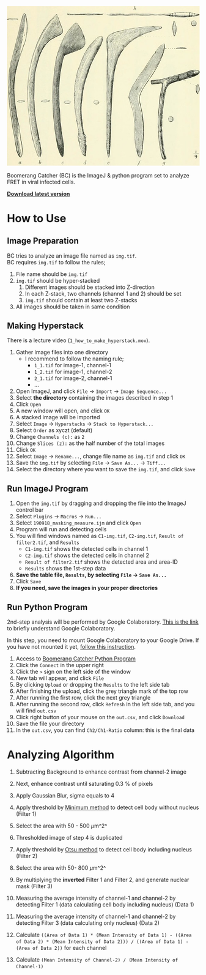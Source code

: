 ![](img/british_library_boomerang.jpg)

Boomerang Catcher (BC) is the ImageJ & python program set to analyze FRET in viral infected cells.

**[Download latest version](https://github.com/ishibaki/boomerang_catcher/releases/latest)**

# How to Use

## Image Preparation

BC tries to analyze an image file named as `img.tif`.  
BC requires `img.tif` to follow the rules;

1. File name should be `img.tif`
2. `img.tif` should be hyper-stacked
    1. Different images should be stacked into Z-direction
    2. In each Z-stack, two channels (channel 1 and 2) should be set
    3. `img.tif` should contain at least two Z-stacks
3. All images should be taken in same condition

## Making Hyperstack

There is a lecture video (`1_how_to_make_hyperstack.mov`).

1. Gather image files into one directory
    - I recommend to follow the naming rule;
        - `1_1.tif` for image-1, channel-1
        - `1_2.tif` for image-1, channel-2
        - `2_1.tif` for image-2, channel-1
        - ...
2. Open ImageJ, and click `File` -> `Import` -> `Image Sequence...`
3. Select **the directory** containing the images described in step 1
4. Click `Open`
5. A new window will open, and click `OK`
6. A stacked image will be imported
7. Select `Image` -> `Hyperstacks` -> `Stack to Hyperstack...`
8. Select `Order` as xyczt (default)
9. Change `Channels (c):` as `2`
10. Change `Slices (z):` as the half number of the total images
11. Click `OK`
12. Select `Image` -> `Rename...`, change file name as `img.tif` and click `OK`
13. Save the `img.tif` by selecting `File` -> `Save As...` -> `Tiff...`
14. Select the directory where you want to save the `img.tif`, and click `Save`

## Run ImageJ Program

1. Open the `img.tif` by dragging and dropping the file into the ImageJ control bar
2. Select `Plugins` -> `Macros` -> `Run...`
3. Select `190918_masking_measure.ijm` and click `Open`
4. Program will run and detecting cells
5. You will find windows named as `C1-img.tif`, `C2-img.tif`, `Result of filter2.tif`, and `Results`
    - `C1-img.tif` shows the detected cells in channel 1
    - `C2-img.tif` shows the detected cells in channel 2
    - `Result of filter2.tif` shows the detected area and area-ID
    - `Results` shows the 1st-step data
6. **Save the table file, `Results`, by selecting `File` -> `Save As...`**
7. Click `Save`
8. **If you need, save the images in your proper directories**

## Run Python Program

2nd-step analysis will be performed by Google Colaboratory.
[This is the link](https://research.google.com/colaboratory/faq.html) to briefly understand Google Colaboratory.

In this step, you need to mount Google Colaboratory to your Google Drive.
If you have not mounted it yet, [follow this instruction](https://sites.google.com/site/muratalaboratory/home/colaboratory).

1. Access to [Boomerang Catcher Python Program](https://colab.research.google.com/drive/1JS3whBHoUTOepOhsDkoEsUR_E-5a_TVP)
2. Click the `Connect` in the upper right
3. Click the `>` sign on the left side of the window
4. New tab will appear, and click `File`
5. By clicking `Upload` or dropping the `Results` to the left side tab
6. After finishing the upload, click the grey triangle mark of the top row
7. After running the first row, click the next grey triangle
8. After running the second row, click `Refresh` in the left side tab, and you will find `out.csv`
9. Click right button of your mouse on the `out.csv`, and click `Download`
10. Save the file your directory
11. In the `out.csv`, you can find `Ch2/Ch1-Ratio` column: this is the final data

# Analyzing Algorithm

1. Subtracting Background to enhance contrast from channel-2 image
2. Next, enhance contrast until saturating 0.3 % of pixels
3. Apply Gaussian Blur, sigma equals to 4
4. Apply threshold by [Minimum method](https://www.ncbi.nlm.nih.gov/pubmed/5220765) to detect cell body without nucleus (Filter 1)
5. Select the area with 50 - 500 $\mu$m^2^
6. Thresholded image of step 4 is duplicated
7. Apply threshold by [Otsu method](http://ieeexplore.ieee.org/xpl/freeabs_all.jsp?&arnumber=4310076) to detect cell body including nucleus (Filter 2)
8. Select the area with 50- 800 $\mu$m^2^
8. By multiplying the **inverted** Filter 1 and Filter 2, and generate nuclear mask (Filter 3)

9. Measuring the average intensity of channel-1 and channel-2 by detecting Filter 1 (data calculating cell body including nucleus) (Data 1)
10. Measuring the average intensity of channel-1 and channel-2 by detecting Filter 3 (data calculating only nucleus) (Data 2)
11. Calculate `((Area of Data 1) * (Mean Intensity of Data 1) - ((Area of Data 2) * (Mean Intensity of Data 2))) / ((Area of Data 1) - (Area of Data 2))` for each channel
12. Calculate `(Mean Intensity of Channel-2) / (Mean Intensity of Channel-1)`

<!-- {{{ code
```
run("Split Channels");
selectWindow("C2-img.tif");
run("Duplicate...", "duplicate");
rename("filter1.tif");
run("Duplicate...", "duplicate");
rename("filter2.tif");
selectWindow("filter1.tif");
run("Subtract Background...", "rolling=50 stack");
run("Enhance Contrast...", "saturated=0.3 normalize equalize process_all");
run("Gaussian Blur...", "sigma=4 stack");
setAutoThreshold("Minimum dark");
run("Analyze Particles...", "size=50.00-500.00 show=Masks exclude clear add stack");
selectWindow("filter2.tif");
run("Subtract Background...", "rolling=50 stack");
run("Enhance Contrast...", "saturated=0.3 normalize equalize process_all");
run("Gaussian Blur...", "sigma=4 stack");
setAutoThreshold("Minimum dark");
run("Analyze Particles...", "size=50.00-800.00 show=Masks exclude clear include stack in_situ");
selectWindow("Mask of filter1.tif");
run("Invert",  "stack")
imageCalculator("Multiply create stack", "filter2.tif", "Mask of filter1.tif")
selectWindow("Result of filter2.tif")
setAutoThreshold("Otsu dark");
run("Analyze Particles...", "size=30-350 circularity=0.6-1.00 show=Masks exclude include add in_situ stack");
run("Set Measurements...", "area mean min centroid center perimeter fit shape stack display redirect=None decimal=8");
selectWindow("C1-img.tif");
roiManager("Measure");
selectWindow("C2-img.tif");
roiManager("Measure");
selectWindow("C1-img.tif");
imageCalculator("AND stack", "C1-img.tif","filter2.tif");
imageCalculator("Subtract stack", "C1-img.tif","Result of filter2.tif");
selectWindow("C2-img.tif");
imageCalculator("AND stack", "C2-img.tif","filter2.tif");
imageCalculator("Subtract stack", "C2-img.tif","Result of filter2.tif");
selectWindow("Mask of filter1.tif");
run("Close");
selectWindow("ROI Manager")
run("Close");
selectWindow("filter2.tif")
run("Close");
selectWindow("filter1.tif")
run("Close");
```

```python3
import pandas as pd
import numpy as np

df = pd.read_csv('Results.csv', index_col=0)
df_ch1 = df[df['Label'].str.startswith('C1')]
df_ch2 = df[df['Label'].str.startswith('C2')]
diff = np.array(df_ch1['Slice'].iloc[1:]) - np.array(df_ch1['Slice'].iloc[:-1])
delimiting_point = np.where(diff < 0)[0][0] + 1

df_ch1_cellbody = df_ch1.iloc[0:delimiting_point, :]
df_ch1_nuclear = df_ch1.iloc[delimiting_point:, :]
df_ch2_cellbody = df_ch2.iloc[0:delimiting_point, :]
df_ch2_nuclear = df_ch2.iloc[delimiting_point:, :]

for nuc_index in df_ch1_nuclear.index:
    x, y, z= df_ch1_nuclear.loc[nuc_index, ["X", "Y", "Slice"]]
    area_nuc, mean_nuc = df_ch1_nuclear.loc[nuc_index, ["Area", "Mean"]]
    same_slice = df_ch1_cellbody[df_ch1_cellbody["Slice"] == z]
    dx2 = np.square(same_slice["X"] - x)
    dy2 = np.square(same_slice["Y"] - y)
    coord_index = np.argmin(np.sqrt(dx2 + dy2))
    
    area_cell, mean_cell = df_ch1_cellbody.loc[coord_index, ["Area", "Mean"]]
    mean_cell = ((area_cell * mean_cell) - (area_nuc * mean_nuc))\
                /(area_cell - area_nuc)
    df_ch1_cellbody.loc[coord_index, "Mean"] = mean_cell
    df_ch1_cellbody.loc[coord_index, "Area"] = area_cell - area_nuc

for nuc_index in df_ch2_nuclear.index:
    x, y, z= df_ch2_nuclear.loc[nuc_index, ["X", "Y", "Slice"]]
    area_nuc, mean_nuc = df_ch2_nuclear.loc[nuc_index, ["Area", "Mean"]]
    same_slice = df_ch2_cellbody[df_ch2_cellbody["Slice"] == z]
    dx2 = np.square(same_slice["X"] - x)
    dy2 = np.square(same_slice["Y"] - y)
    coord_index = np.argmin(np.sqrt(dx2 + dy2))
    
    area_cell, mean_cell = df_ch2_cellbody.loc[coord_index, ["Area", "Mean"]]
    mean_cell = ((area_cell * mean_cell) - (area_nuc * mean_nuc))\
                /(area_cell - area_nuc)
    df_ch2_cellbody.loc[coord_index, "Mean"] = mean_cell
    df_ch2_cellbody.loc[coord_index, "Area"] = area_cell - area_nuc
    
ch2_ch1_ratio = np.array(df_ch2_cellbody["Mean"])\
                /np.array(df_ch1_cellbody["Mean"])

df_ch1_cellbody = df_ch1_cellbody.rename(columns={"Mean": "Ch1_Mean"})
df_ch1_cellbody["Ch2_Mean"] = np.array(df_ch2_cellbody["Mean"])
df_ch1_cellbody["Ch2/Ch1-Ratio"] = ch2_ch1_ratio

out = df_ch1_cellbody.loc[:, ['Label', 'Area', 'Ch1_Mean', 'Ch2_Mean',
                              'Ch2/Ch1-Ratio', 'Min', 'Max', 'X', 'Y',
                              'XM', 'YM', 'Perim.', 'Major', 'Minor', ' Angle',
                              'Circ.', 'Slice', 'AR', 'Round', 'Solidity']]

out.to_csv("out.csv")
```
}}} -->

<!-- vim: set foldmethod=marker : -->
